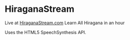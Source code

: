 # HiraganaStream
Live at [HiraganaStream.com](hiraganastream.com)
Learn All Hiragana in an hour

Uses the HTML5 SpeechSynthesis API.

